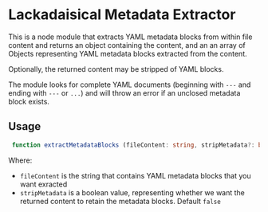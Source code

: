 # Lackadaisical Metadata Extractor

This is a node module that extracts YAML metadata blocks from within file content and returns an object containing the content, and an an array of Objects representing YAML metadata blocks extracted from the content.

Optionally, the returned content may be stripped of YAML blocks.

The module looks for complete YAML documents (beginning with `---` and ending with `---` or `...`) and will throw an error if an unclosed metadata block exists.

## Usage

```typescript
 function extractMetadataBlocks (fileContent: string, stripMetadata?: boolean )
```

Where:

- `fileContent` is the string that contains YAML metadata blocks that you want exracted
- `stripMetadata` is a boolean value, representing whether we want the returned content to retain the metadata blocks. Default `false`

